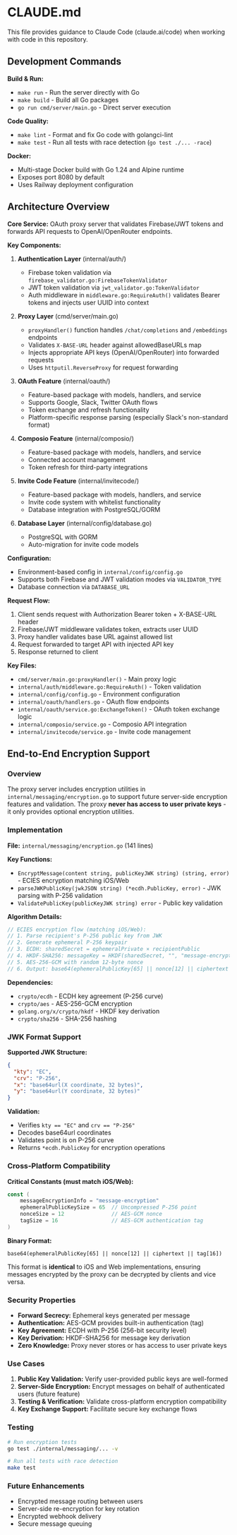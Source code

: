 # CLAUDE.md

This file provides guidance to Claude Code (claude.ai/code) when working with code in this repository.

## Development Commands

**Build & Run:**
- `make run` - Run the server directly with Go
- `make build` - Build all Go packages 
- `go run cmd/server/main.go` - Direct server execution

**Code Quality:**
- `make lint` - Format and fix Go code with golangci-lint
- `make test` - Run all tests with race detection (`go test ./... -race`)

**Docker:**
- Multi-stage Docker build with Go 1.24 and Alpine runtime
- Exposes port 8080 by default
- Uses Railway deployment configuration

## Architecture Overview

**Core Service:** OAuth proxy server that validates Firebase/JWT tokens and forwards API requests to OpenAI/OpenRouter endpoints.

**Key Components:**

1. **Authentication Layer** (internal/auth/)
   - Firebase token validation via `firebase_validator.go:FirebaseTokenValidator`
   - JWT token validation via `jwt_validator.go:TokenValidator` 
   - Auth middleware in `middleware.go:RequireAuth()` validates Bearer tokens and injects user UUID into context

2. **Proxy Layer** (cmd/server/main.go)
   - `proxyHandler()` function handles `/chat/completions` and `/embeddings` endpoints
   - Validates `X-BASE-URL` header against allowedBaseURLs map
   - Injects appropriate API keys (OpenAI/OpenRouter) into forwarded requests
   - Uses `httputil.ReverseProxy` for request forwarding

3. **OAuth Feature** (internal/oauth/)
   - Feature-based package with models, handlers, and service
   - Supports Google, Slack, Twitter OAuth flows
   - Token exchange and refresh functionality
   - Platform-specific response parsing (especially Slack's non-standard format)

4. **Composio Feature** (internal/composio/)
   - Feature-based package with models, handlers, and service
   - Connected account management
   - Token refresh for third-party integrations

5. **Invite Code Feature** (internal/invitecode/)
   - Feature-based package with models, handlers, and service
   - Invite code system with whitelist functionality
   - Database integration with PostgreSQL/GORM

6. **Database Layer** (internal/config/database.go)
   - PostgreSQL with GORM
   - Auto-migration for invite code models

**Configuration:**
- Environment-based config in `internal/config/config.go`
- Supports both Firebase and JWT validation modes via `VALIDATOR_TYPE`
- Database connection via `DATABASE_URL`

**Request Flow:**
1. Client sends request with Authorization Bearer token + X-BASE-URL header
2. Firebase/JWT middleware validates token, extracts user UUID
3. Proxy handler validates base URL against allowed list
4. Request forwarded to target API with injected API key
5. Response returned to client

**Key Files:**
- `cmd/server/main.go:proxyHandler()` - Main proxy logic
- `internal/auth/middleware.go:RequireAuth()` - Token validation
- `internal/config/config.go` - Environment configuration
- `internal/oauth/handlers.go` - OAuth flow endpoints
- `internal/oauth/service.go:ExchangeToken()` - OAuth token exchange logic
- `internal/composio/service.go` - Composio API integration
- `internal/invitecode/service.go` - Invite code management

## End-to-End Encryption Support

### Overview

The proxy server includes encryption utilities in `internal/messaging/encryption.go` to support future server-side encryption features and validation. The proxy **never has access to user private keys** - it only provides optional encryption utilities.

### Implementation

**File:** `internal/messaging/encryption.go` (141 lines)

**Key Functions:**

- `EncryptMessage(content string, publicKeyJWK string) (string, error)` - ECIES encryption matching iOS/Web
- `parseJWKPublicKey(jwkJSON string) (*ecdh.PublicKey, error)` - JWK parsing with P-256 validation
- `ValidatePublicKey(publicKeyJWK string) error` - Public key validation

**Algorithm Details:**

```go
// ECIES encryption flow (matching iOS/Web):
// 1. Parse recipient's P-256 public key from JWK
// 2. Generate ephemeral P-256 keypair
// 3. ECDH: sharedSecret = ephemeralPrivate × recipientPublic
// 4. HKDF-SHA256: messageKey = HKDF(sharedSecret, "", "message-encryption")
// 5. AES-256-GCM with random 12-byte nonce
// 6. Output: base64(ephemeralPublicKey[65] || nonce[12] || ciphertext || tag[16])
```

**Dependencies:**

- `crypto/ecdh` - ECDH key agreement (P-256 curve)
- `crypto/aes` - AES-256-GCM encryption
- `golang.org/x/crypto/hkdf` - HKDF key derivation
- `crypto/sha256` - SHA-256 hashing

### JWK Format Support

**Supported JWK Structure:**

```json
{
  "kty": "EC",
  "crv": "P-256",
  "x": "base64url(X coordinate, 32 bytes)",
  "y": "base64url(Y coordinate, 32 bytes)"
}
```

**Validation:**

- Verifies `kty == "EC"` and `crv == "P-256"`
- Decodes base64url coordinates
- Validates point is on P-256 curve
- Returns `*ecdh.PublicKey` for encryption operations

### Cross-Platform Compatibility

**Critical Constants (must match iOS/Web):**

```go
const (
    messageEncryptionInfo = "message-encryption"
    ephemeralPublicKeySize = 65  // Uncompressed P-256 point
    nonceSize = 12               // AES-GCM nonce
    tagSize = 16                 // AES-GCM authentication tag
)
```

**Binary Format:**

```
base64(ephemeralPublicKey[65] || nonce[12] || ciphertext || tag[16])
```

This format is **identical** to iOS and Web implementations, ensuring messages encrypted by the proxy can be decrypted by clients and vice versa.

### Security Properties

- **Forward Secrecy:** Ephemeral keys generated per message
- **Authentication:** AES-GCM provides built-in authentication (tag)
- **Key Agreement:** ECDH with P-256 (256-bit security level)
- **Key Derivation:** HKDF-SHA256 for message key derivation
- **Zero Knowledge:** Proxy never stores or has access to user private keys

### Use Cases

1. **Public Key Validation:** Verify user-provided public keys are well-formed
2. **Server-Side Encryption:** Encrypt messages on behalf of authenticated users (future feature)
3. **Testing & Verification:** Validate cross-platform encryption compatibility
4. **Key Exchange Support:** Facilitate secure key exchange flows

### Testing

```bash
# Run encryption tests
go test ./internal/messaging/... -v

# Run all tests with race detection
make test
```

### Future Enhancements

- Encrypted message routing between users
- Server-side re-encryption for key rotation
- Encrypted webhook delivery
- Secure message queuing
